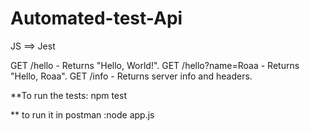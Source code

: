 # Automated-test-Api
JS ==> Jest

GET /hello - Returns "Hello, World!".
GET /hello?name=Roaa - Returns "Hello, Roaa".
GET /info - Returns server info and headers.

**To run the tests: npm test

** to run it in postman :node app.js
